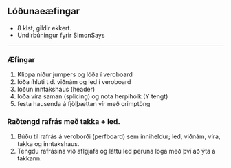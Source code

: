 ## Lóðunaeæfingar

- 8 klst, gildir ekkert.
- Undirbúningur fyrir SimonSays

---

### Æfingar
  1. Klippa niður jumpers og lóða í veroboard
  2. lóða íhluti t.d. viðnám og led í veroboard 
  3. lóðun inntakshaus (header) 
  4. lóða víra saman (splicing) og nota herpihólk (Y tengt)
  5. festa hausenda á fjölþættan vír með crimptöng 

### Raðtengd rafrás með takka + led.
1. Búðu til rafrás á veroborði (perfboard) sem inniheldur; led, viðnám, víra, takka og inntakshaus.<br>
1. Tengdu rafrásina við aflgjafa og láttu led peruna loga með því að ýta á takkann.
<!-- ![Sýnidæmi, mynd]() -->
